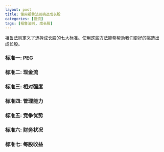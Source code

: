 ```yaml
---
layout: post
title: 使用祖鲁法则挑选成长股
categories: [投资]
tags: [祖鲁法则, 成长股]
---
```


祖鲁法则定义了选择成长股的七大标准。使用这些方法能够帮助我们更好的挑选出成长股。
<!--more-->

### 标准一: PEG

### 标准二: 现金流

### 标准三: 相对强度

### 标准四: 管理能力

### 标准五: 竞争优势

### 标准六: 财务状况

### 标准七: 每股收益

